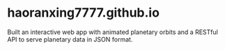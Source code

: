 # haoranxing7777.github.io
Built an interactive web app with animated planetary orbits and a RESTful API to serve planetary data in JSON format.
